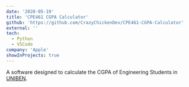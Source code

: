```yaml
---
date: '2020-05-19'
title: 'CPE461 CGPA Calculator'
github: 'https://github.com/CrazyChickenDev/CPE461-CGPA-Calculator'
external: ''
tech:
  - Python
  - VSCode
company: 'Apple'
showInProjects: true
---
```


A software designed to calculate the CGPA of Engineering Students in [UNIBEN](htpps://uniben.edu).
